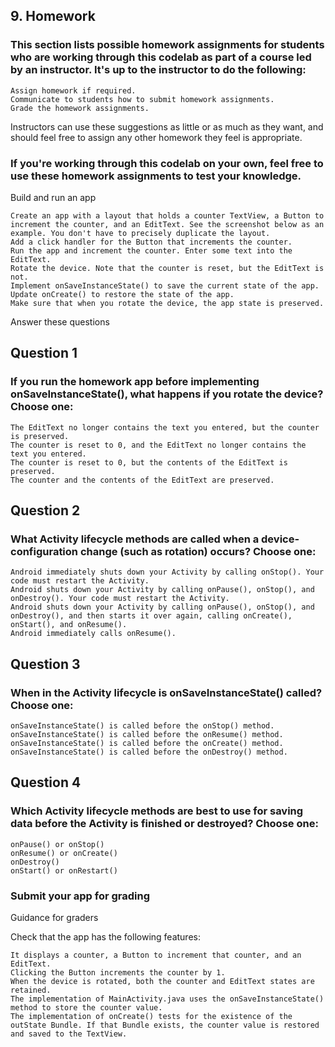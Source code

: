 ## 9. Homework

### This section lists possible homework assignments for students who are working through this codelab as part of a course led by an instructor. It's up to the instructor to do the following:

    Assign homework if required.
    Communicate to students how to submit homework assignments.
    Grade the homework assignments.

Instructors can use these suggestions as little or as much as they want, and should feel free to assign any other homework they feel is appropriate.

### If you're working through this codelab on your own, feel free to use these homework assignments to test your knowledge.
Build and run an app

    Create an app with a layout that holds a counter TextView, a Button to increment the counter, and an EditText. See the screenshot below as an example. You don't have to precisely duplicate the layout.
    Add a click handler for the Button that increments the counter.
    Run the app and increment the counter. Enter some text into the EditText.
    Rotate the device. Note that the counter is reset, but the EditText is not.
    Implement onSaveInstanceState() to save the current state of the app.
    Update onCreate() to restore the state of the app.
    Make sure that when you rotate the device, the app state is preserved.

Answer these questions

## Question 1

### If you run the homework app before implementing onSaveInstanceState(), what happens if you rotate the device? Choose one:

    The EditText no longer contains the text you entered, but the counter is preserved.
    The counter is reset to 0, and the EditText no longer contains the text you entered.
    The counter is reset to 0, but the contents of the EditText is preserved.
    The counter and the contents of the EditText are preserved.

## Question 2

### What Activity lifecycle methods are called when a device-configuration change (such as rotation) occurs? Choose one:

    Android immediately shuts down your Activity by calling onStop(). Your code must restart the Activity.
    Android shuts down your Activity by calling onPause(), onStop(), and onDestroy(). Your code must restart the Activity.
    Android shuts down your Activity by calling onPause(), onStop(), and onDestroy(), and then starts it over again, calling onCreate(), onStart(), and onResume().
    Android immediately calls onResume().

## Question 3

### When in the Activity lifecycle is onSaveInstanceState() called? Choose one:

    onSaveInstanceState() is called before the onStop() method.
    onSaveInstanceState() is called before the onResume() method.
    onSaveInstanceState() is called before the onCreate() method.
    onSaveInstanceState() is called before the onDestroy() method.

## Question 4

### Which Activity lifecycle methods are best to use for saving data before the Activity is finished or destroyed? Choose one:

    onPause() or onStop()
    onResume() or onCreate()
    onDestroy()
    onStart() or onRestart()


### Submit your app for grading
Guidance for graders

Check that the app has the following features:

    It displays a counter, a Button to increment that counter, and an EditText.
    Clicking the Button increments the counter by 1.
    When the device is rotated, both the counter and EditText states are retained.
    The implementation of MainActivity.java uses the onSaveInstanceState() method to store the counter value.
    The implementation of onCreate() tests for the existence of the outState Bundle. If that Bundle exists, the counter value is restored and saved to the TextView.

